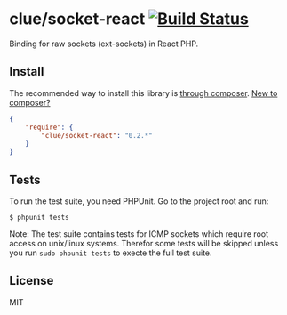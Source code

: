 # clue/socket-react [![Build Status](https://travis-ci.org/clue/reactphp-socket.png?branch=master)](https://travis-ci.org/clue/reactphp-socket)

Binding for raw sockets (ext-sockets) in React PHP.

## Install

The recommended way to install this library is [through composer](http://getcomposer.org). [New to composer?](http://getcomposer.org/doc/00-intro.md)

```JSON
{
    "require": {
        "clue/socket-react": "0.2.*"
    }
}
```

## Tests

To run the test suite, you need PHPUnit. Go to the project root and run:
````
$ phpunit tests
````

Note: The test suite contains tests for ICMP sockets which require root access
on unix/linux systems. Therefor some tests will be skipped unless you run
`sudo phpunit tests` to execte the full test suite.

## License

MIT
